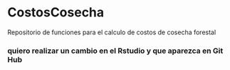 # CostosCosecha
Repositorio de funciones para el calculo de costos de cosecha forestal

### quiero realizar un cambio en el Rstudio y que aparezca en Git Hub
